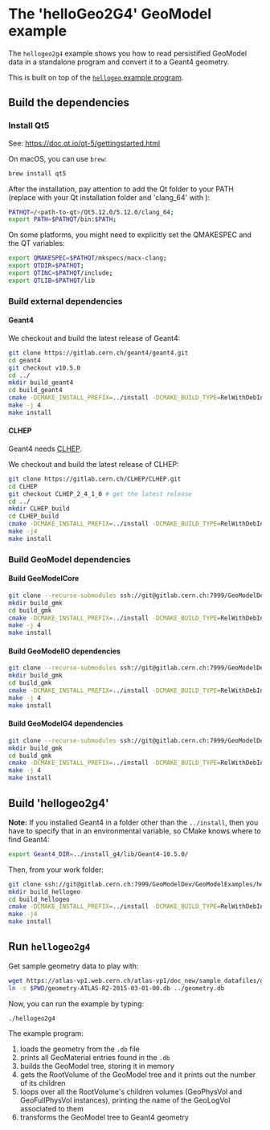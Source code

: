 

# The 'helloGeo2G4' GeoModel example

The `hellogeo2g4` example shows you how to read persistified GeoModel data in a standalone program and convert it to a Geant4 geometry.

This is built on top of the [`hellogeo` example program](https://gitlab.cern.ch/GeoModelDev/GeoModelExamples/helloGeo).

## Build the dependencies

### Install Qt5

See: <https://doc.qt.io/qt-5/gettingstarted.html>

On macOS, you can use `brew`:

```bash
brew install qt5
```

After the installation, pay attention to add the Qt folder to your PATH (replace <path-to-qt> with your Qt installation folder and 'clang_64' with ):

```bash
PATHQT=/<path-to-qt>/Qt5.12.0/5.12.0/clang_64;
export PATH=$PATHQT/bin:$PATH;
```

On some platforms, you might need to explicitly set the QMAKESPEC and the QT variables:

```bash
export QMAKESPEC=$PATHQT/mkspecs/macx-clang;
export QTDIR=$PATHQT;
export QTINC=$PATHQT/include;
export QTLIB=$PATHQT/lib
```


### Build external dependencies

#### Geant4


We checkout and build the latest release of Geant4:

```bash
git clone https://gitlab.cern.ch/geant4/geant4.git
cd geant4
git checkout v10.5.0
cd ../
mkdir build_geant4
cd build_geant4
cmake -DCMAKE_INSTALL_PREFIX=../install -DCMAKE_BUILD_TYPE=RelWithDebInfo ../geant4/
make -j 4
make install
```

#### CLHEP

Geant4 needs [CLHEP](https://gitlab.cern.ch/CLHEP).

We checkout and build the latest release of CLHEP:

```bash
git clone https://gitlab.cern.ch/CLHEP/CLHEP.git
cd CLHEP
git checkout CLHEP_2_4_1_0 # get the latest release
cd ../
mkdir CLHEP_build
cd CLHEP_build
cmake -DCMAKE_INSTALL_PREFIX=../install -DCMAKE_BUILD_TYPE=RelWithDebInfo ../CLHEP/
make -j4
make install
```

### Build GeoModel dependencies

#### Build GeoModelCore

```bash
git clone --recurse-submodules ssh://git@gitlab.cern.ch:7999/GeoModelDev/GeoModelCore.git
mkdir build_gmk
cd build_gmk
cmake -DCMAKE_INSTALL_PREFIX=../install -DCMAKE_BUILD_TYPE=RelWithDebInfo ../GeoModelCore
make -j 4
make install
```
#### Build GeoModelIO dependencies

```bash
git clone --recurse-submodules ssh://git@gitlab.cern.ch:7999/GeoModelDev/GeoModelIO.git
mkdir build_gmk
cd build_gmk
cmake -DCMAKE_INSTALL_PREFIX=../install -DCMAKE_BUILD_TYPE=RelWithDebInfo ../GeoModelIO
make -j 4
make install
```
#### Build GeoModelG4 dependencies

```bash
git clone --recurse-submodules ssh://git@gitlab.cern.ch:7999/GeoModelDev/GeoModelG4.git
mkdir build_gmk
cd build_gmk
cmake -DCMAKE_INSTALL_PREFIX=../install -DCMAKE_BUILD_TYPE=RelWithDebInfo ../GeoModelG4
make -j 4
make install
```


## Build 'hellogeo2g4'

**Note:** If you installed Geant4 in a folder other than the `../install`, then you have to specify that in an environmental variable, so CMake knows where to find Geant4:

```bash
export Geant4_DIR=../install_g4/lib/Geant4-10.5.0/
```

Then, from your work folder:

```bash
git clone ssh://git@gitlab.cern.ch:7999/GeoModelDev/GeoModelExamples/hellogeo.git
mkdir build_hellogeo
cd build_hellogeo
cmake -DCMAKE_INSTALL_PREFIX=../install -DCMAKE_BUILD_TYPE=RelWithDebInfo  ../GeoModelG4/
make -j4
make install
```

## Run `hellogeo2g4`

Get sample geometry data to play with:

```bash
wget https://atlas-vp1.web.cern.ch/atlas-vp1/doc_new/sample_datafiles/geometry/geometry-ATLAS-R2-2015-03-01-00.db
ln -s $PWD/geometry-ATLAS-R2-2015-03-01-00.db ../geometry.db
```

Now, you can run the example by typing:

```bash
./hellogeo2g4
```

The example program:

 1. loads the geometry from the `.db` file
 2. prints all GeoMaterial entries found in the `.db`
 3. builds the GeoModel tree, storing it in memory
 4. gets the RootVolume of the GeoModel tree and it prints out the number of its children
 5. loops over all the RootVolume's children volumes (GeoPhysVol and GeoFullPhysVol instances), printing the name of the GeoLogVol associated to them
 6. transforms the GeoModel tree to Geant4 geometry
